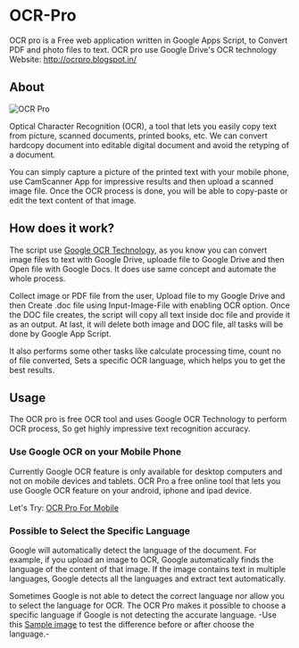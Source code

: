 # OCR-Pro
OCR pro is a Free web application written in Google Apps Script, to Convert PDF and photo files to text. OCR pro use Google Drive's OCR technology Website:  http://ocrpro.blogspot.in/



## About

![OCR Pro](https://1.bp.blogspot.com/-05BZrvdXI-A/WkZs5LhHndI/AAAAAAAAAB8/YNwjoE5aS5U60yKJrfc867KRsFiRvCQbwCLcBGAs/s252/OCR-Pro.png "OCR Pro logo")

Optical Character Recognition (OCR), a tool that lets you easily copy text from picture, scanned documents, printed books, etc. We can convert hardcopy document into editable digital document and avoid the retyping of a document.

You can simply capture a picture of the printed text with your mobile phone, use CamScanner App for impressive results and then upload a scanned image file. Once the OCR process is done, you will be able to copy-paste or edit the text content of that image.



## How does it work?

The script use [Google OCR Technology](https://support.google.com/drive/answer/176692), as you know you can convert image files to text with Google Drive, uploade file to Google Drive and then Open file with Google Docs. It does use same concept and automate the whole process.

Collect image or PDF file from the user, Upload file to my Google Drive and then Create .doc file using Input-Image-File with enabling OCR option. Once the DOC file creates, the script will copy all text inside doc file and provide it as an output. At last, it will delete both image and DOC file, all tasks will be done by Google App Script.

It also performs some other tasks like calculate processing time, count no of file converted, Sets a specific OCR language, which helps you to get the best results.



## Usage

The OCR pro is free OCR tool and uses Google OCR Technology to perform OCR process, So get highly impressive text recognition accuracy. 



### Use Google OCR on your Mobile Phone ###
Currently Google OCR feature is only available for desktop computers and not on mobile devices and tablets. OCR Pro a free online tool that lets you use Google OCR feature on your android, iphone and ipad device.

Let's Try: [OCR Pro For Mobile](https://script.google.com/macros/s/AKfycbwhRwo7Toqs-JIP7wVZKr0aG3y9L-roo2q_LsLWjfShNLAMTn8/exec)



### Possible to Select the Specific Language ###
Google will automatically detect the language of the document. For example, if you upload an image to OCR, Google automatically finds the language of the content of that image. If the image contains text in multiple languages, Google detects all the languages and extract text automatically.

Sometimes Google is not able to detect the correct language nor allow you to select the language for OCR. The OCR Pro makes it possible to choose a specific language if Google is not detecting the accurate language.
-Use this [Sample image](https://1.bp.blogspot.com/-1vyiTjYCOBA/Wk333v6D-JI/AAAAAAAAD6I/p8sIBv_zCSsSOyq9uIn5HyYxpCXHXpViACLcBGAs/s1600/CbSEJEWDEKyEyQ374etTVU5g.jpg) to test the difference before or after choose the language.-




